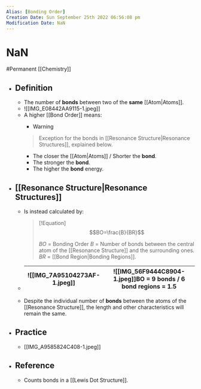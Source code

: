 ```yaml
---
Alias: [Bonding Order]
Creation Date: Sun September 25th 2022 06:56:08 pm 
Modification Date: NaN
---
```

# NaN
#Permanent [[Chemistry]]

- ## Definition
	- The number of **bonds** between two of the **same** [[Atom|Atoms]]. 
	- ![[IMG_E08442AA9115-1.jpeg]]
	- A higher [[Bond Order]] means:
		- > [!Warning]
		> Exception for the bonds in [[Resonance Structure|Resonance Structures]], explained below.
		- The closer the [[Atom|Atoms]] / Shorter the **bond**.
		- The stronger the **bond**.
		- The higher the **bond** energy.
- ## [[Resonance Structure|Resonance Structures]]
	- Is instead calculated by:
		> [!Equation]
		> $$BO=\frac{B}{BR}$$
		> 
		> $BO$ = Bonding Order
		> $B$ = Number of bonds between the central atom of the [[Resonance Structure]] and the surrounding ones.
		> $BR$ = [[Bond Region|Bonding Regions]].
	- ![[IMG_7A95104273AF-1.jpeg]]|![[IMG_56F9444C8904-1.jpeg]]BO = 9 bonds / 6 bond regions = 1.5
	  ---|---
	- Despite the individual number of **bonds** between the atoms of the [[Resonance Structure]], the length and other characteristics will remain the same.
- ## Practice
	- [[IMG_A9585824C408-1.jpeg]]
- ## Reference
	- Counts bonds in a [[Lewis Dot Structure]].